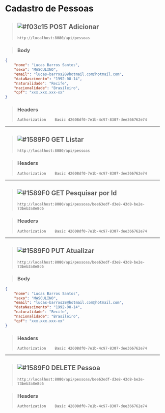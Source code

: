 # Cadastro de Pessoas

> ## ![#f03c15](https://placehold.it/15/fdff49/000000?text=+) POST Adicionar
> `http://localhost:8080/api/pessoas`

> ### Body

```json
{
	"nome": "Lucas Barros Santos", 
	"sexo": "MASCULINO",
	"email": "lucas-barros28@hotmail.com@hotmail.com", 
	"dataNascimento": "1992-08-14",
	"naturalidade": "Recife", 
	"nacionalidade": "Brasileiro", 
	"cpf": "xxx.xxx.xxx-xx"
}
```
> ### Headers
> `Authorization	Basic 42608df0-7e1b-4c97-8307-dee366762e74`

----

> ## ![#1589F0](https://placehold.it/15/3dd200/000000?text=+) GET Listar
> `http://localhost:8080/api/pessoas`

> ### Headers
> `Authorization	Basic 42608df0-7e1b-4c97-8307-dee366762e74`

----

> ## ![#1589F0](https://placehold.it/15/3dd200/000000?text=+) GET Pesquisar por Id
> `http://localhost:8080/api/pessoas/bee63edf-d3e8-43d8-be2e-73beb3a8e8c6`

> ### Headers
> `Authorization	Basic 42608df0-7e1b-4c97-8307-dee366762e74`

----

> ## ![#1589F0](https://placehold.it/15/1589F0/000000?text=+) PUT Atualizar
> `http://localhost:8080/api/pessoas/bee63edf-d3e8-43d8-be2e-73beb3a8e8c6`

> ### Body

```json
{
	"nome": "Lucas Barros Santos", 
	"sexo": "MASCULINO",
	"email": "lucas-barros28@hotmail.com@hotmail.com", 
	"dataNascimento": "1992-08-14",
	"naturalidade": "Recife", 
	"nacionalidade": "Brasileiro", 
	"cpf": "xxx.xxx.xxx-xx"
}
```
> ### Headers
> `Authorization	Basic 42608df0-7e1b-4c97-8307-dee366762e74`

----

> ## ![#1589F0](https://placehold.it/15/ff0000/000000?text=+) DELETE Pessoa
> `http://localhost:8080/api/pessoas/bee63edf-d3e8-43d8-be2e-73beb3a8e8c6`

> ### Headers
> `Authorization	Basic 42608df0-7e1b-4c97-8307-dee366762e74`
